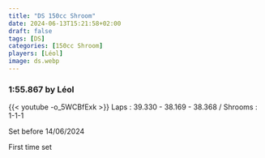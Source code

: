 ```yaml
---
title: "DS 150cc Shroom"
date: 2024-06-13T15:21:58+02:00
draft: false
tags: [DS]
categories: [150cc Shroom]
players: [Léol]
image: ds.webp
---
```

### 1:55.867 by Léol

{{< youtube -o_5WCBfExk >}}
Laps : 39.330 - 38.169 - 38.368 /
Shrooms : 1-1-1

Set before 14/06/2024

First time set